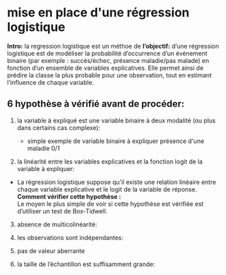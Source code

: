 # mise en place d'une régression logistique
**Intro:** la regression logistique est un méthoe de
**l’objectif:** d’une régression logistique est de modéliser la probabilité d’occurrence d’un événement binaire (par exemple : succès/échec, présence maladie/pas malade) en fonction d’un ensemble de variables explicatives. Elle permet ainsi de prédire la classe la plus probable pour une observation, tout en estimant l’influence de chaque variable.
## 6 hypothèse à vérifié avant de procéder:

1. la variable à expliqué est une variable binaire à deux modalité (ou plus dans certains cas complexe):    
    - simple exemple de variable binaire à expliquer présence d'une maladie 0/1
      
2. la linéarité entre les variables explicatives et la fonction logit de la variable à expliquer:    
  - La régression logistique suppose qu’il existe une relation linéaire entre chaque variable explicative et le logit de la variable de réponse.    
    **Comment vérifier cette hypothèse :**    
    Le moyen le plus simple de voir si cette hypothèse est vérifiée est d’utiliser un test de Box-Tidwell.
    
3. absence de multicolinéarité:     
    
4. les observations sont indépendantes:    

5. pas de valeur aberrante    

6. la taille de l’échantillon est suffisamment grande:    
